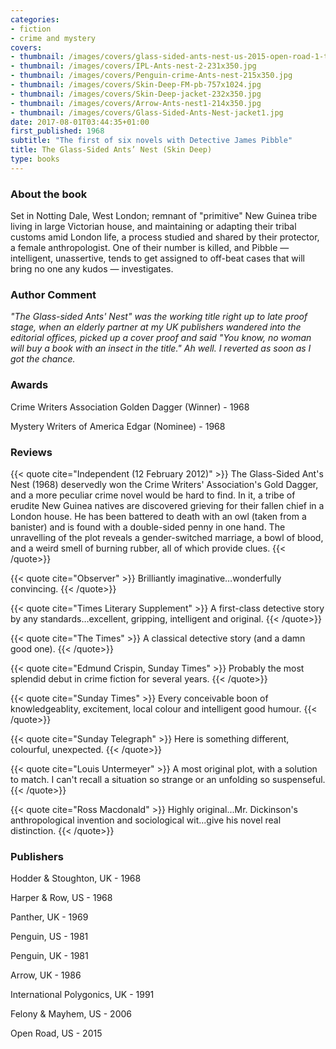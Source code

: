 ```yaml
---
categories:
- fiction
- crime and mystery
covers:
- thumbnail: /images/covers/glass-sided-ants-nest-us-2015-open-road-1-thumbnail.jpg
- thumbnail: /images/covers/IPL-Ants-nest-2-231x350.jpg
- thumbnail: /images/covers/Penguin-crime-Ants-nest-215x350.jpg
- thumbnail: /images/covers/Skin-Deep-FM-pb-757x1024.jpg
- thumbnail: /images/covers/Skin-Deep-jacket-232x350.jpg
- thumbnail: /images/covers/Arrow-Ants-nest1-214x350.jpg
- thumbnail: /images/covers/Glass-Sided-Ants-Nest-jacket1.jpg
date: 2017-08-01T03:44:35+01:00
first_published: 1968
subtitle: "The first of six novels with Detective James Pibble"
title: The Glass-Sided Ants’ Nest (Skin Deep)
type: books
---
```


### About the book

Set in Notting Dale, West London; remnant of "primitive" New Guinea tribe
living in large Victorian house, and maintaining or adapting their tribal
customs amid London life, a process studied and shared by their protector, a
female anthropologist. One of their number is killed, and Pibble —
intelligent, unassertive, tends to get assigned to off-beat cases that will
bring no one any kudos — investigates.

### Author Comment

*"The Glass-sided Ants' Nest" was the working title right up to late proof
stage, when an elderly partner at my UK publishers wandered into the editorial
offices, picked up a cover proof and said "You know, no woman will buy a book
with an insect in the title." Ah well. I reverted as soon as I got the
chance.*

### Awards

Crime Writers Association Golden Dagger (Winner) - 1968

Mystery Writers of America Edgar (Nominee) - 1968

### Reviews

{{< quote cite="Independent (12 February 2012)" >}}
The Glass-Sided Ant's Nest (1968) deservedly won the Crime Writers'
Association's Gold Dagger, and a more peculiar crime novel would be hard to
find. In it, a tribe of erudite New Guinea natives are discovered grieving for
their fallen chief in a London house. He has been battered to death with an
owl (taken from a banister) and is found with a double-sided penny in one
hand. The unravelling of the plot reveals a gender-switched marriage, a bowl
of blood, and a weird smell of burning rubber, all of which provide clues.
{{< /quote>}}

{{< quote cite="Observer" >}}
Brilliantly imaginative…wonderfully convincing.
{{< /quote>}}

{{< quote cite="Times Literary Supplement" >}}
A first-class detective story by any standards…excellent, gripping,
intelligent and original.
{{< /quote>}}


{{< quote cite="The Times" >}}
A classical detective story (and a damn good one).
{{< /quote>}}

{{< quote cite="Edmund Crispin, Sunday Times" >}}
Probably the most splendid debut in crime fiction for several years.
{{< /quote>}}

{{< quote cite="Sunday Times" >}}
Every conceivable boon of knowledgeablity, excitement, local colour and
intelligent good humour.
{{< /quote>}}

{{< quote cite="Sunday Telegraph" >}}
Here is something different, colourful, unexpected.
{{< /quote>}}

{{< quote cite="Louis Untermeyer" >}}
A most original plot, with a solution to match. I can't recall a situation so
strange or an unfolding so suspenseful.
{{< /quote>}}

{{< quote cite="Ross Macdonald" >}}
Highly original...Mr. Dickinson's anthropological invention and sociological
wit...give his novel real distinction.
{{< /quote>}}

### Publishers


Hodder & Stoughton, UK - 1968

Harper & Row, US - 1968

Panther, UK - 1969

Penguin, US - 1981

Penguin, UK - 1981

Arrow, UK - 1986

International Polygonics, UK - 1991

Felony & Mayhem, US - 2006

Open Road, US - 2015
